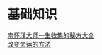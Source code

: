 # 基础知识

[南怀瑾大师一生收集的秘方大全](https://mp.weixin.qq.com/s/FGV3ZAROByiQ3mBwWl4xQg)  
[改变命运的方法](https://mp.weixin.qq.com/s/MzuBCLQBxAsW4rWrsDRARA)
